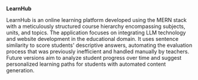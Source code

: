 **LearnHub**

LearnHub is an online learning platform developed using the MERN stack with a meticulously structured course hierarchy encompassing subjects,
units, and topics. The application focuses on integrating LLM technology and website development in the educational domain.
It uses sentence similarity to score students' descriptive answers, automating the evaluation process that was previously inefficient and
handled manually by teachers. Future versions aim to analyze student progress over time and suggest personalized learning paths for
students with automated content generation.
